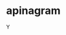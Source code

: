 # apinagram
Y
<div id="52295814043"><script type="text/JavaScript" src="https://www.aparat.com/embed/07eRy?data[rnddiv]=52295814043&data[responsive]=yes"></script></div>

